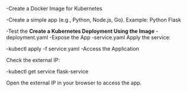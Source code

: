 -Create a Docker Image for Kubernetes

-Create a simple app (e.g., Python, Node.js, Go). Example: Python Flask 

-Test the **Create a Kubernetes Deployment Using the Image**
-deployment.yaml
-Expose the App
-service.yaml
Apply the service:

-kubectl apply -f service.yaml
-Access the Application

Check the external IP:

-kubectl get service flask-service

Open the external IP in your browser to access the app.

